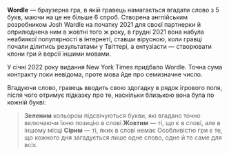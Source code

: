 **Wordle** 
— браузерна гра, в якій гравець намагається вгадати слово з 5 букв, маючи на це не більше 6 спроб. Створена англійським розробником Josh Wardle на початку 2021 для своєї партнерки й оприлюднена ним в жовтні того ж року, в грудні 2021 вона набула неабиякої популярності в інтернеті, ставши вірусною, коли гравці почали ділитись результатами у Твіттері, а ентузіасти — створювати клони гри й версії іншими мовами.

У січні 2022 року видання New York Times придбало Wordle. Точна сума контракту поки невідома, проте мова йде про семизначне число.

Вгадуючи слово, гравець вводить свою здогадку в рядок ігрового поля, після чого отримує підказку про те, наскільки близькою вона була по кожній букві:

> **Зеленим** кольором підсвічуються букви, які вгадано точно включаючи їхню позицію в слові
> **Жовтим** — ті, що є в слові, але в іншому місці
> **Сірим** — ті, яких в слові немає
Особливістю гри є те, що кожного дня загадується лише одне слово, одне й те саме для всіх.

